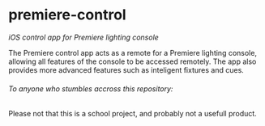# premiere-control
*iOS control app for Premiere lighting console*

The Premiere control app acts as a remote for a Premiere lighting console, allowing all features of the console to be accessed remotely. The app also provides more advanced features such as inteligent fixtures and cues.

###### To anyone who stumbles accross this repository:
Please not that this is a school project, and probably not a usefull product.
